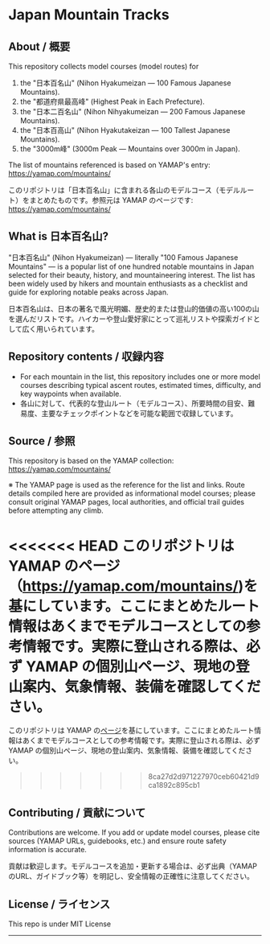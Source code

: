 # Japan Mountain Tracks

## About / 概要

This repository collects model courses (model routes) for 


1. the "日本百名山" (Nihon Hyakumeizan — 100 Famous Japanese Mountains). 
2. the "都道府県最高峰" (Highest Peak in Each Prefecture).
3. the "日本二百名山" (Nihon Nihyakumeizan — 200 Famous Japanese Mountains). 
4. the "日本百高山" (Nihon Hyakutakeizan — 100 Tallest Japanese Mountains). 
5. the "3000m峰" (3000m Peak — Mountains over 3000m in Japan). 

The list of mountains referenced is based on YAMAP's entry: https://yamap.com/mountains/

このリポジトリは「日本百名山」に含まれる各山のモデルコース（モデルルート）をまとめたものです。参照元は YAMAP のページです: https://yamap.com/mountains/

## What is 日本百名山?

"日本百名山" (Nihon Hyakumeizan) — literally "100 Famous Japanese Mountains" — is a popular list of one hundred notable mountains in Japan selected for their beauty, history, and mountaineering interest. The list has been widely used by hikers and mountain enthusiasts as a checklist and guide for exploring notable peaks across Japan.

日本百名山は、日本の著名で風光明媚、歴史的または登山的価値の高い100の山を選んだリストです。ハイカーや登山愛好家にとって巡礼リストや探索ガイドとして広く用いられています。

## Repository contents / 収録内容

- For each mountain in the list, this repository includes one or more model courses describing typical ascent routes, estimated times, difficulty, and key waypoints when available.
- 各山に対して、代表的な登山ルート（モデルコース）、所要時間の目安、難易度、主要なチェックポイントなどを可能な範囲で収録しています。

## Source / 参照

This repository is based on the YAMAP collection: https://yamap.com/mountains/

※ The YAMAP page is used as the reference for the list and links. Route details compiled here are provided as informational model courses; please consult original YAMAP pages, local authorities, and official trail guides before attempting any climb.

<<<<<<< HEAD
このリポジトリは YAMAP のページ（https://yamap.com/mountains/)を基にしています。ここにまとめたルート情報はあくまでモデルコースとしての参考情報です。実際に登山される際は、必ず YAMAP の個別山ページ、現地の登山案内、気象情報、装備を確認してください。
=======
このリポジトリは YAMAP の[ページ](https://yamap.com/mountains/famous/27504)を基にしています。ここにまとめたルート情報はあくまでモデルコースとしての参考情報です。実際に登山される際は、必ず YAMAP の個別山ページ、現地の登山案内、気象情報、装備を確認してください。
>>>>>>> 8ca27d2d971227970ceb60421d9ca1892c895cb1

## Contributing / 貢献について

Contributions are welcome. If you add or update model courses, please cite sources (YAMAP URLs, guidebooks, etc.) and ensure route safety information is accurate.

貢献は歓迎します。モデルコースを追加・更新する場合は、必ず出典（YAMAPのURL、ガイドブック等）を明記し、安全情報の正確性に注意してください。

## License / ライセンス

This repo is under MIT License

---
